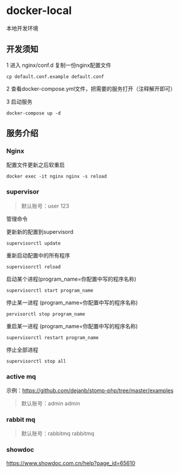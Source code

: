 # docker-local
本地开发环境



## 开发须知

1 进入 nginx/conf.d 复制一份nginx配置文件
```
cp default.conf.example default.conf
```

2 查看docker-compose.yml文件，把需要的服务打开（注释解开即可）

3 启动服务
```
docker-compose up -d
```


## 服务介绍

### Nginx

配置文件更新之后软重启
```
docker exec -it nginx nginx -s reload
```

### supervisor

> 默认账号：user	123

管理命令

更新新的配置到supervisord
```
supervisorctl update
```

重新启动配置中的所有程序
```
supervisorctl reload
```

启动某个进程(program_name=你配置中写的程序名称)
```
supervisorctl start program_name
```

停止某一进程 (program_name=你配置中写的程序名称)
```
pervisorctl stop program_name
```

重启某一进程 (program_name=你配置中写的程序名称)
```
supervisorctl restart program_name
```

停止全部进程
```
supervisorctl stop all
```

### active mq
示例：https://github.com/dejanb/stomp-php/tree/master/examples
> 默认账号：admin	admin

### rabbit mq
> 默认账号：rabbitmq  rabbitmq


### showdoc
https://www.showdoc.com.cn/help?page_id=65610